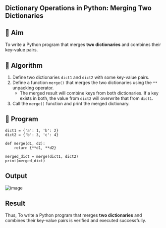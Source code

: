 ## Dictionary Operations in Python: Merging Two Dictionaries

## 🎯 Aim
To write a Python program that merges **two dictionaries** and combines their key-value pairs.

## 🧠 Algorithm
1. Define two dictionaries `dict1` and `dict2` with some key-value pairs.
2. Define a function `merge()` that merges the two dictionaries using the `**` unpacking operator.
   - The merged result will combine keys from both dictionaries. If a key exists in both, the value from `dict2` will overwrite that from `dict1`.
3. Call the `merge()` function and print the merged dictionary.

## 🧾 Program
```
dict1 = {'a': 1, 'b': 2}
dict2 = {'b': 3, 'c': 4}

def merge(d1, d2):
    return {**d1, **d2}

merged_dict = merge(dict1, dict2)
print(merged_dict)

```
## Output
![image](https://github.com/user-attachments/assets/cbc1a559-f418-4e7f-b78f-2021e5d4979a)

## Result
Thus, To write a Python program that merges **two dictionaries** and combines their key-value pairs is verified and executed successfully.
